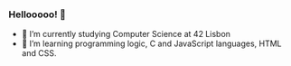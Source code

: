 ### Hellooooo! 👋
- 🔭 I’m currently studying Computer Science at 42 Lisbon
- 🌱 I’m learning programming logic, C and JavaScript languages, HTML and CSS.
<!--
**Anastacia-Canto/Anastacia-Canto** is a ✨ _special_ ✨ repository because its `README.md` (this file) appears on your GitHub profile.

Here are some ideas to get you started:

- 📫 How to reach me: 
- ⚡ Fun fact: ...
-->
